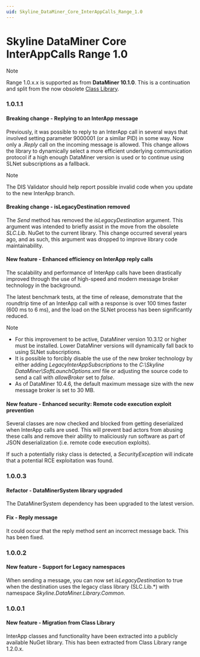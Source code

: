 ```yaml
---
uid: Skyline_DataMiner_Core_InterAppCalls_Range_1.0
---
```


# Skyline DataMiner Core InterAppCalls Range 1.0

> [!NOTE]
> Range 1.0.x.x is supported as from **DataMiner 10.1.0**. This is a continuation and split from the now obsolete [Class Library](xref:ClassLibrary_Range_1.2).

### 1.0.1.1

#### Breaking change - Replying to an InterApp message

Previously, it was possible to reply to an InterApp call in several ways that involved setting parameter 9000001 (or a similar PID) in some way. Now only a *.Reply* call on the incoming message is allowed. This change allows the library to dynamically select a more efficient underlying communication protocol if a high enough DataMiner version is used or to continue using SLNet subscriptions as a fallback.

> [!NOTE]
> The DIS Validator should help report possible invalid code when you update to the new InterApp branch.

#### Breaking change - isLegacyDestination removed

The *Send* method has removed the *isLegacyDestination* argument. This argument was intended to briefly assist in the move from the obsolete *SLC.Lib.* NuGet to the current library. This change occurred several years ago, and as such, this argument was dropped to improve library code maintainability.

#### New feature - Enhanced efficiency on InterApp reply calls

The scalability and performance of InterApp calls have been drastically improved through the use of high-speed and modern message broker technology in the background.

The latest benchmark tests, at the time of release, demonstrate that the roundtrip time of an InterApp call with a response is over 100 times faster (600 ms to 6 ms), and the load on the SLNet process has been significantly reduced.

>[!NOTE]
>
> - For this improvement to be active, DataMiner version 10.3.12 or higher must be installed. Lower DataMiner versions will dynamically fall back to using SLNet subscriptions.
> - It is possible to forcibly disable the use of the new broker technology by either adding *LegacyInterAppSubscriptions* to the *C:\Skyline DataMiner\SoftLaunchOptions.xml* file or adjusting the source code to send a call with *allowBroker* set to *false*.
> - As of DataMiner 10.4.6, the default maximum message size with the new message broker is set to 30 MB.

#### New feature - Enhanced security: Remote code execution exploit prevention

Several classes are now checked and blocked from getting deserialized when InterApp calls are used. This will prevent bad actors from abusing these calls and remove their ability to maliciously run software as part of JSON deserialization (i.e. remote code execution exploits).

If such a potentially risky class is detected, a *SecurityException* will indicate that a potential RCE exploitation was found.

### 1.0.0.3

#### Refactor - DataMinerSystem library upgraded

The DataMinerSystem dependency has been upgraded to the latest version.

#### Fix - Reply message

It could occur that the reply method sent an incorrect message back. This has been fixed.

### 1.0.0.2

#### New feature - Support for Legacy namespaces

When sending a message, you can now set *isLegacyDestination* to true when the destination uses the legacy class library (SLC.Lib.\*) with namespace *Skyline.DataMiner.Library.Common*.

### 1.0.0.1

#### New feature - Migration from Class Library

InterApp classes and functionality have been extracted into a publicly available NuGet library. This has been extracted from Class Library range 1.2.0.x.
